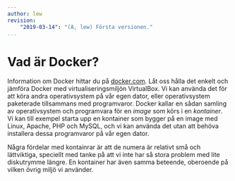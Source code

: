 ```yaml
---
author: lew
revision:
    "2019-03-14": "(A, lew) Första versionen."
...
```

Vad är Docker?
=======================

Information om Docker hittar du på [docker.com](https://www.docker.com). Låt oss hålla det enkelt och jämföra Docker med virtualiseringsmiljön VirtualBox. Vi kan använda det för att köra andra operativsystem på vår egen dator, eller operativsystem paketerade tillsammans med programvaror. Docker kallar en sådan samling av operativsystem och programvara för en _image_ som körs i en _kontainer_. Vi kan till exempel starta upp en kontainer som bygger på en image med Linux, Apache, PHP och MySQL, och vi kan använda det utan att behöva installera dessa programvaror på vår egen dator.

Några fördelar med kontainrar är att de numera är relativt små och lättviktiga, speciellt med tanke på att vi inte har så stora problem med lite diskutrymme längre. En kontainer har även samma beteende, oberoende på vilken övrig miljö vi använder.  
